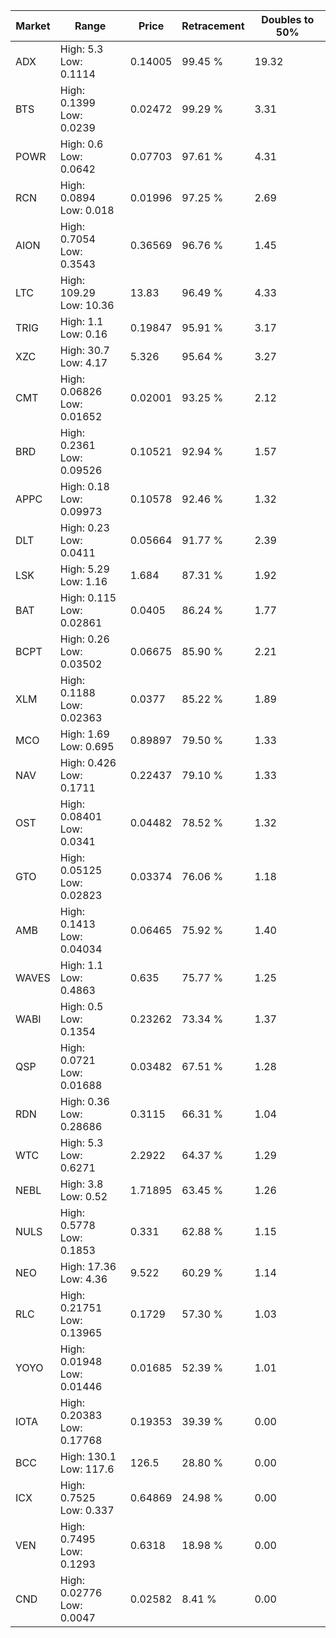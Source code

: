 | Market | Range | Price| Retracement | Doubles to 50% |
| --- | --- | --- | --- | --- |
| ADX | High: 5.3<br />Low: 0.1114 | 0.14005 | 99.45 % | 19.32 |
| BTS | High: 0.1399<br />Low: 0.0239 | 0.02472 | 99.29 % | 3.31 |
| POWR | High: 0.6<br />Low: 0.0642 | 0.07703 | 97.61 % | 4.31 |
| RCN | High: 0.0894<br />Low: 0.018 | 0.01996 | 97.25 % | 2.69 |
| AION | High: 0.7054<br />Low: 0.3543 | 0.36569 | 96.76 % | 1.45 |
| LTC | High: 109.29<br />Low: 10.36 | 13.83 | 96.49 % | 4.33 |
| TRIG | High: 1.1<br />Low: 0.16 | 0.19847 | 95.91 % | 3.17 |
| XZC | High: 30.7<br />Low: 4.17 | 5.326 | 95.64 % | 3.27 |
| CMT | High: 0.06826<br />Low: 0.01652 | 0.02001 | 93.25 % | 2.12 |
| BRD | High: 0.2361<br />Low: 0.09526 | 0.10521 | 92.94 % | 1.57 |
| APPC | High: 0.18<br />Low: 0.09973 | 0.10578 | 92.46 % | 1.32 |
| DLT | High: 0.23<br />Low: 0.0411 | 0.05664 | 91.77 % | 2.39 |
| LSK | High: 5.29<br />Low: 1.16 | 1.684 | 87.31 % | 1.92 |
| BAT | High: 0.115<br />Low: 0.02861 | 0.0405 | 86.24 % | 1.77 |
| BCPT | High: 0.26<br />Low: 0.03502 | 0.06675 | 85.90 % | 2.21 |
| XLM | High: 0.1188<br />Low: 0.02363 | 0.0377 | 85.22 % | 1.89 |
| MCO | High: 1.69<br />Low: 0.695 | 0.89897 | 79.50 % | 1.33 |
| NAV | High: 0.426<br />Low: 0.1711 | 0.22437 | 79.10 % | 1.33 |
| OST | High: 0.08401<br />Low: 0.0341 | 0.04482 | 78.52 % | 1.32 |
| GTO | High: 0.05125<br />Low: 0.02823 | 0.03374 | 76.06 % | 1.18 |
| AMB | High: 0.1413<br />Low: 0.04034 | 0.06465 | 75.92 % | 1.40 |
| WAVES | High: 1.1<br />Low: 0.4863 | 0.635 | 75.77 % | 1.25 |
| WABI | High: 0.5<br />Low: 0.1354 | 0.23262 | 73.34 % | 1.37 |
| QSP | High: 0.0721<br />Low: 0.01688 | 0.03482 | 67.51 % | 1.28 |
| RDN | High: 0.36<br />Low: 0.28686 | 0.3115 | 66.31 % | 1.04 |
| WTC | High: 5.3<br />Low: 0.6271 | 2.2922 | 64.37 % | 1.29 |
| NEBL | High: 3.8<br />Low: 0.52 | 1.71895 | 63.45 % | 1.26 |
| NULS | High: 0.5778<br />Low: 0.1853 | 0.331 | 62.88 % | 1.15 |
| NEO | High: 17.36<br />Low: 4.36 | 9.522 | 60.29 % | 1.14 |
| RLC | High: 0.21751<br />Low: 0.13965 | 0.1729 | 57.30 % | 1.03 |
| YOYO | High: 0.01948<br />Low: 0.01446 | 0.01685 | 52.39 % | 1.01 |
| IOTA | High: 0.20383<br />Low: 0.17768 | 0.19353 | 39.39 % | 0.00 |
| BCC | High: 130.1<br />Low: 117.6 | 126.5 | 28.80 % | 0.00 |
| ICX | High: 0.7525<br />Low: 0.337 | 0.64869 | 24.98 % | 0.00 |
| VEN | High: 0.7495<br />Low: 0.1293 | 0.6318 | 18.98 % | 0.00 |
| CND | High: 0.02776<br />Low: 0.0047 | 0.02582 | 8.41 % | 0.00 |
